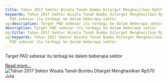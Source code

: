 ```yaml
---
title: Tahun 2017 Sektor Wisata Tanah Bumbu Ditarget Menghasilkan Rp570 Juta
keywords: Tahun 2017 Sektor Wisata Tanah Bumbu Ditarget Menghasilkan Rp570 Juta,Target
  PAD sebesar itu terbagi ke dalam beberapa sektor
og:description: Target PAD sebesar itu terbagi ke dalam beberapa sektor
description: Target PAD sebesar itu terbagi ke dalam beberapa sektor
og:title: Tahun 2017 Sektor Wisata Tanah Bumbu Ditarget Menghasilkan Rp570 Juta
og:keywords: Tahun 2017 Sektor Wisata Tanah Bumbu Ditarget Menghasilkan Rp570 Juta,Target
  PAD sebesar itu terbagi ke dalam beberapa sektor
---
```


Target PAD sebesar itu terbagi ke dalam beberapa sektor

[Read more...](https://www.sportourism.id/post/5863/tahun-2017-sektor-wisata-tanah-bumbu-ditarget-menghasilkan-rp570-juta "Tahun 2017 Sektor Wisata Tanah Bumbu Ditarget Menghasilkan Rp570 Juta")
![Tahun 2017 Sektor Wisata Tanah Bumbu Ditarget Menghasilkan Rp570 Juta](https://services.sportourism.id/fileload/img-20140408-101540-715168jpg-ZeoI.jpg "Tahun 2017 Sektor Wisata Tanah Bumbu Ditarget Menghasilkan Rp570 Juta")